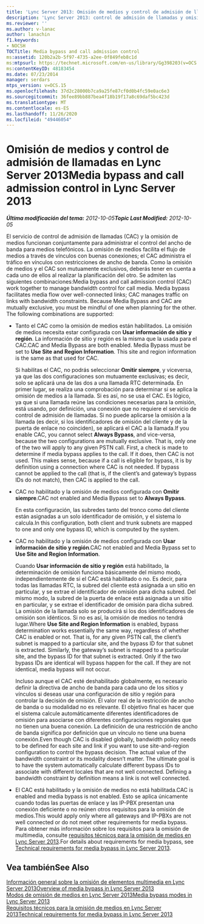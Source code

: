 ```yaml
---
title: 'Lync Server 2013: Omisión de medios y control de admisión de llamadas'
description: 'Lync Server 2013: control de admisión de llamadas y omisión de medios.'
ms.reviewer: ''
ms.author: v-lanac
author: lanachin
f1.keywords:
- NOCSH
TOCTitle: Media bypass and call admission control
ms:assetid: 120b2a2b-5f97-4735-a2ee-0f849feb8c1d
ms:mtpsurl: https://technet.microsoft.com/en-us/library/Gg398203(v=OCS.15)
ms:contentKeyID: 48183454
ms.date: 07/23/2014
manager: serdars
mtps_version: v=OCS.15
ms.openlocfilehash: 37d2c28000b7ca9a25fe87cf0d0b4fc59e0ac6e3
ms.sourcegitcommit: 36fee89bb887bea4f18b19f17a8c69daf5bc423d
ms.translationtype: MT
ms.contentlocale: es-ES
ms.lasthandoff: 11/26/2020
ms.locfileid: "49446054"
---
```

# <a name="media-bypass-and-call-admission-control-in-lync-server-2013"></a><span data-ttu-id="c60b4-103">Omisión de medios y control de admisión de llamadas en Lync Server 2013</span><span class="sxs-lookup"><span data-stu-id="c60b4-103">Media bypass and call admission control in Lync Server 2013</span></span>

<div data-xmlns="http://www.w3.org/1999/xhtml">

<div class="topic" data-xmlns="http://www.w3.org/1999/xhtml" data-msxsl="urn:schemas-microsoft-com:xslt" data-cs="https://msdn.microsoft.com/">

<div data-asp="https://msdn2.microsoft.com/asp">



</div>

<div id="mainSection">

<div id="mainBody"><span data-ttu-id="c60b4-104">

<span> </span></span><span class="sxs-lookup"><span data-stu-id="c60b4-104">

<span> </span></span></span>

<span data-ttu-id="c60b4-105">_**Última modificación del tema:** 2012-10-05_</span><span class="sxs-lookup"><span data-stu-id="c60b4-105">_**Topic Last Modified:** 2012-10-05_</span></span>

<span data-ttu-id="c60b4-p101">El servicio de control de admisión de llamadas (CAC) y la omisión de medios funcionan conjuntamente para administrar el control del ancho de banda para medios telefónicos. La omisión de medios facilita el flujo de medios a través de vínculos con buenas conexiones; el CAC administra el tráfico en vínculos con restricciones de ancho de banda. Como la omisión de medios y el CAC son mutuamente exclusivos, deberás tener en cuenta a cada uno de ellos al realizar la planificación del otro. Se admiten las siguientes combinaciones:</span><span class="sxs-lookup"><span data-stu-id="c60b4-p101">Media bypass and call admission control (CAC) work together to manage bandwidth control for call media. Media bypass facilitates media flow over well-connected links; CAC manages traffic on links with bandwidth constraints. Because Media Bypass and CAC are mutually exclusive, you must be mindful of one when planning for the other. The following combinations are supported:</span></span>

  - <span data-ttu-id="c60b4-p102">Tanto el CAC como la omisión de medios están habilitados. La omisión de medios necesita estar configurada con **Usar información de sitio y región**. La información de sitio y región es la misma que la usada para el CAC.</span><span class="sxs-lookup"><span data-stu-id="c60b4-p102">CAC and Media Bypass are both enabled. Media Bypass must be set to **Use Site and Region Information**. This site and region information is the same as that used for CAC.</span></span>
    
    <span data-ttu-id="c60b4-p103">Si habilitas el CAC, no podrás seleccionar **Omitir siempre**, y viceversa, ya que las dos configuraciones son mutuamente exclusivas; es decir, solo se aplicará una de las dos a una llamada RTC determinada. En primer lugar, se realiza una comprobación para determinar si se aplica la omisión de medios a la llamada. Si es así, no se usa el CAC. Es lógico, ya que si una llamada reúne las condiciones necesarias para la omisión, está usando, por definición, una conexión que no requiere el servicio de control de admisión de llamadas. Si no puede aplicarse la omisión a la llamada (es decir, si los identificadores de omisión del cliente y de la puerta de enlace no coinciden), se aplicará el CAC a la llamada.</span><span class="sxs-lookup"><span data-stu-id="c60b4-p103">If you enable CAC, you cannot select **Always Bypass**, and vice-versa, because the two configurations are mutually exclusive. That is, only one of the two will apply to any given PSTN call. First, a check is made to determine if media bypass applies to the call. If it does, then CAC is not used. This makes sense, because if a call is eligible for bypass, it is by definition using a connection where CAC is not needed. If bypass cannot be applied to the call (that is, if the client’s and gateway’s bypass IDs do not match), then CAC is applied to the call.</span></span>

  - <span data-ttu-id="c60b4-119">CAC no habilitado y la omisión de medios configurada con **Omitir siempre**.</span><span class="sxs-lookup"><span data-stu-id="c60b4-119">CAC not enabled and Media Bypass set to **Always Bypass**.</span></span>
    
    <span data-ttu-id="c60b4-120">En esta configuración, las subredes tanto del tronco como del cliente están asignadas a un solo identificador de omisión, y el sistema lo calcula.</span><span class="sxs-lookup"><span data-stu-id="c60b4-120">In this configuration, both client and trunk subnets are mapped to one and only one bypass ID, which is computed by the system.</span></span>

  - <span data-ttu-id="c60b4-121">CAC no habilitado y la omisión de medios configurada con **Usar información de sitio y región**.</span><span class="sxs-lookup"><span data-stu-id="c60b4-121">CAC not enabled and Media Bypass set to **Use Site and Region Information**.</span></span>
    
    <span data-ttu-id="c60b4-p104">Cuando **Usar información de sitio y región** está habilitado, la determinación de omisión funciona básicamente del mismo modo, independientemente de si el CAC está habilitado o no. Es decir, para todas las llamadas RTC, la subred del cliente está asignada a un sitio en particular, y se extrae el identificador de omisión para dicha subred. Del mismo modo, la subred de la puerta de enlace está asignada a un sitio en particular, y se extrae el identificador de omisión para dicha subred. La omisión de la llamada solo se producirá si los dos identificadores de omisión son idénticos. Si no es así, la omisión de medios no tendrá lugar.</span><span class="sxs-lookup"><span data-stu-id="c60b4-p104">Where **Use Site and Region Information** is enabled, bypass determination works essentially the same way, regardless of whether CAC is enabled or not. That is, for any given PSTN call, the client’s subnet is mapped to a particular site, and the bypass ID for that subnet is extracted. Similarly, the gateway’s subnet is mapped to a particular site, and the bypass ID for that subnet is extracted. Only if the two bypass IDs are identical will bypass happen for the call. If they are not identical, media bypass will not occur.</span></span>
    
    <span data-ttu-id="c60b4-p105">Incluso aunque el CAC esté deshabilitado globalmente, es necesario definir la directiva de ancho de banda para cada uno de los sitios y vínculos si deseas usar una configuración de sitio y región para controlar la decisión de omisión. El valor real de la restricción de ancho de banda o su modalidad no es relevante. El objetivo final es hacer que el sistema calcule automáticamente diferentes identificadores de omisión para asociarse con diferentes configuraciones regionales que no tienen una buena conexión. La definición de una restricción de ancho de banda significa por definición que un vínculo no tiene una buena conexión.</span><span class="sxs-lookup"><span data-stu-id="c60b4-p105">Even though CAC is disabled globally, bandwidth policy needs to be defined for each site and link if you want to use site-and-region configuration to control the bypass decision. The actual value of the bandwidth constraint or its modality doesn’t matter. The ultimate goal is to have the system automatically calculate different bypass IDs to associate with different locales that are not well connected. Defining a bandwidth constraint by definition means a link is not well connected.</span></span>

  - <span data-ttu-id="c60b4-131">El CAC está habilitado y la omisión de medios no está habilitada.</span><span class="sxs-lookup"><span data-stu-id="c60b4-131">CAC is enabled and media bypass is not enabled.</span></span> <span data-ttu-id="c60b4-132">Esto se aplica únicamente cuando todas las puertas de enlace y las IP-PBX presentan una conexión deficiente o no reúnen otros requisitos para la omisión de medios.</span><span class="sxs-lookup"><span data-stu-id="c60b4-132">This would apply only where all gateways and IP-PBXs are not well connected or do not meet other requirements for media bypass.</span></span> <span data-ttu-id="c60b4-133">Para obtener más información sobre los requisitos para la omisión de multimedia, consulte [requisitos técnicos para la omisión de medios en Lync Server 2013](lync-server-2013-technical-requirements-for-media-bypass.md).</span><span class="sxs-lookup"><span data-stu-id="c60b4-133">For details about requirements for media bypass, see [Technical requirements for media bypass in Lync Server 2013](lync-server-2013-technical-requirements-for-media-bypass.md).</span></span>

<div>

## <a name="see-also"></a><span data-ttu-id="c60b4-134">Vea también</span><span class="sxs-lookup"><span data-stu-id="c60b4-134">See Also</span></span>


[<span data-ttu-id="c60b4-135">Información general sobre la omisión de elementos multimedia en Lync Server 2013</span><span class="sxs-lookup"><span data-stu-id="c60b4-135">Overview of media bypass in Lync Server 2013</span></span>](lync-server-2013-overview-of-media-bypass.md)  
[<span data-ttu-id="c60b4-136">Modos de omisión de medios en Lync Server 2013</span><span class="sxs-lookup"><span data-stu-id="c60b4-136">Media bypass modes in Lync Server 2013</span></span>](lync-server-2013-media-bypass-modes.md)  
[<span data-ttu-id="c60b4-137">Requisitos técnicos para la omisión de medios en Lync Server 2013</span><span class="sxs-lookup"><span data-stu-id="c60b4-137">Technical requirements for media bypass in Lync Server 2013</span></span>](lync-server-2013-technical-requirements-for-media-bypass.md)  
  

<span data-ttu-id="c60b4-138"></div>

</div>

<span> </span>

</div>

</div>

</span><span class="sxs-lookup"><span data-stu-id="c60b4-138"></div>

</div>

<span> </span>

</div>

</div>

</span></span></div>

